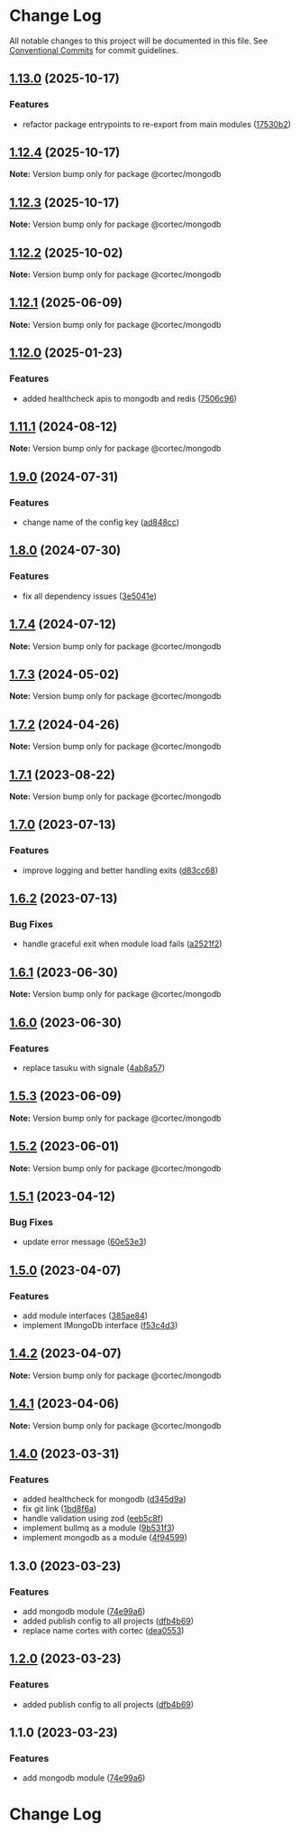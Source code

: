 # Change Log

All notable changes to this project will be documented in this file.
See [Conventional Commits](https://conventionalcommits.org) for commit guidelines.

## [1.13.0](https://github.com/saswatds/cortec/compare/@cortec/mongodb@1.12.4...@cortec/mongodb@1.13.0) (2025-10-17)

### Features

- refactor package entrypoints to re-export from main modules ([17530b2](https://github.com/saswatds/cortec/commit/17530b20971488b5ace460b04088880ba4d40fdf))

## [1.12.4](https://github.com/saswatds/cortec/compare/@cortec/mongodb@1.12.3...@cortec/mongodb@1.12.4) (2025-10-17)

**Note:** Version bump only for package @cortec/mongodb

## [1.12.3](https://github.com/saswatds/cortec/compare/@cortec/mongodb@1.12.2...@cortec/mongodb@1.12.3) (2025-10-17)

**Note:** Version bump only for package @cortec/mongodb

## [1.12.2](https://github.com/saswatds/cortec/compare/@cortec/mongodb@1.12.1...@cortec/mongodb@1.12.2) (2025-10-02)

**Note:** Version bump only for package @cortec/mongodb

## [1.12.1](https://github.com/saswatds/cortec/compare/@cortec/mongodb@1.12.0...@cortec/mongodb@1.12.1) (2025-06-09)

**Note:** Version bump only for package @cortec/mongodb

## [1.12.0](https://github.com/saswatds/cortec/compare/@cortec/mongodb@1.11.1...@cortec/mongodb@1.12.0) (2025-01-23)

### Features

- added healthcheck apis to mongodb and redis ([7506c96](https://github.com/saswatds/cortec/commit/7506c96dd21140efabccce62e9a46acc2207ba1b))

## [1.11.1](https://github.com/saswatds/cortec/compare/@cortec/mongodb@1.11.0...@cortec/mongodb@1.11.1) (2024-08-12)

**Note:** Version bump only for package @cortec/mongodb

## [1.9.0](https://github.com/saswatds/cortec/compare/@cortec/mongodb@1.8.0...@cortec/mongodb@1.9.0) (2024-07-31)

### Features

- change name of the config key ([ad848cc](https://github.com/saswatds/cortec/commit/ad848ccc0a9c2d7952f836e04308f2d531e4c6eb))

## [1.8.0](https://github.com/saswatds/cortec/compare/@cortec/mongodb@1.7.4...@cortec/mongodb@1.8.0) (2024-07-30)

### Features

- fix all dependency issues ([3e5041e](https://github.com/saswatds/cortec/commit/3e5041e97d6533fc2783718674853faadd4f4ae6))

## [1.7.4](https://github.com/saswatds/cortec/compare/@cortec/mongodb@1.7.3...@cortec/mongodb@1.7.4) (2024-07-12)

**Note:** Version bump only for package @cortec/mongodb

## [1.7.3](https://github.com/saswatds/cortec/compare/@cortec/mongodb@1.7.2...@cortec/mongodb@1.7.3) (2024-05-02)

**Note:** Version bump only for package @cortec/mongodb

## [1.7.2](https://github.com/saswatds/cortec/compare/@cortec/mongodb@1.7.1...@cortec/mongodb@1.7.2) (2024-04-26)

**Note:** Version bump only for package @cortec/mongodb

## [1.7.1](https://github.com/saswatds/cortec/compare/@cortec/mongodb@1.7.0...@cortec/mongodb@1.7.1) (2023-08-22)

**Note:** Version bump only for package @cortec/mongodb

## [1.7.0](https://github.com/saswatds/cortec/compare/@cortec/mongodb@1.6.2...@cortec/mongodb@1.7.0) (2023-07-13)

### Features

- improve logging and better handling exits ([d83cc68](https://github.com/saswatds/cortec/commit/d83cc68317ed32925f03ed731e4e0fdadd369987))

## [1.6.2](https://github.com/saswatds/cortec/compare/@cortec/mongodb@1.6.1...@cortec/mongodb@1.6.2) (2023-07-13)

### Bug Fixes

- handle graceful exit when module load fails ([a2521f2](https://github.com/saswatds/cortec/commit/a2521f29cc2ea8a21b0a30be9a15971bf898fc89))

## [1.6.1](https://github.com/saswatds/cortec/compare/@cortec/mongodb@1.6.0...@cortec/mongodb@1.6.1) (2023-06-30)

**Note:** Version bump only for package @cortec/mongodb

## [1.6.0](https://github.com/saswatds/cortec/compare/@cortec/mongodb@1.5.3...@cortec/mongodb@1.6.0) (2023-06-30)

### Features

- replace tasuku with signale ([4ab8a57](https://github.com/saswatds/cortec/commit/4ab8a5792e065e9174eff7cda3e0a2596aa2141b))

## [1.5.3](https://github.com/saswatds/cortec/compare/@cortec/mongodb@1.5.2...@cortec/mongodb@1.5.3) (2023-06-09)

**Note:** Version bump only for package @cortec/mongodb

## [1.5.2](https://github.com/saswatds/cortec/compare/@cortec/mongodb@1.5.1...@cortec/mongodb@1.5.2) (2023-06-01)

**Note:** Version bump only for package @cortec/mongodb

## [1.5.1](https://github.com/saswatds/cortec/compare/@cortec/mongodb@1.5.0...@cortec/mongodb@1.5.1) (2023-04-12)

### Bug Fixes

- update error message ([60e53e3](https://github.com/saswatds/cortec/commit/60e53e380fa89d746c9ac962090680fbff65306e))

## [1.5.0](https://github.com/saswatds/cortec/compare/@cortec/mongodb@1.4.2...@cortec/mongodb@1.5.0) (2023-04-07)

### Features

- add module interfaces ([385ae84](https://github.com/saswatds/cortec/commit/385ae84f256153b35272a389d530963d5c23075c))
- implement IMongoDb interface ([f53c4d3](https://github.com/saswatds/cortec/commit/f53c4d393f09dbfce3909909867e5ffb992975e6))

## [1.4.2](https://github.com/saswatds/cortec/compare/@cortec/mongodb@1.4.1...@cortec/mongodb@1.4.2) (2023-04-07)

**Note:** Version bump only for package @cortec/mongodb

## [1.4.1](https://github.com/saswatds/cortec/compare/@cortec/mongodb@1.4.0...@cortec/mongodb@1.4.1) (2023-04-06)

**Note:** Version bump only for package @cortec/mongodb

## [1.4.0](https://github.com/saswatds/cortec/compare/@cortec/mongodb@1.3.0...@cortec/mongodb@1.4.0) (2023-03-31)

### Features

- added healthcheck for mongodb ([d345d9a](https://github.com/saswatds/cortec/commit/d345d9aeeccdf5ccd3cec38b3da29a5c995f5d29))
- fix git link ([1bd8f6a](https://github.com/saswatds/cortec/commit/1bd8f6a6789555c02abaaa58b58d82c6a474f23c))
- handle validation using zod ([eeb5c8f](https://github.com/saswatds/cortec/commit/eeb5c8fa84a8dc09a46028d7214731f4a1692742))
- implement bullmq as a module ([9b531f3](https://github.com/saswatds/cortec/commit/9b531f39e1275b3e25e09f20033d81eb3bb7871d))
- implement mongodb as a module ([4f94599](https://github.com/saswatds/cortec/commit/4f94599a5418b6d30d2b800083d2fbd47fb8ff7e))

## 1.3.0 (2023-03-23)

### Features

- add mongodb module ([74e99a6](https://github.com/saswatds/cortec/commit/74e99a61d5584ebf7ea5ad03d87e5587055a2dd2))
- added publish config to all projects ([dfb4b69](https://github.com/saswatds/cortec/commit/dfb4b69645b860b6686792d7a4272700686fd544))
- replace name cortes with cortec ([dea0553](https://github.com/saswatds/cortec/commit/dea055356354609a61c9900293a68c07cb71ba54))

## [1.2.0](https://github.com/saswatds/cortec/compare/@cortec/mongodb@1.1.0...@cortec/mongodb@1.2.0) (2023-03-23)

### Features

- added publish config to all projects ([dfb4b69](https://github.com/saswatds/cortec/commit/dfb4b69645b860b6686792d7a4272700686fd544))

## 1.1.0 (2023-03-23)

### Features

- add mongodb module ([74e99a6](https://github.com/saswatds/cortec/commit/74e99a61d5584ebf7ea5ad03d87e5587055a2dd2))

# Change Log

